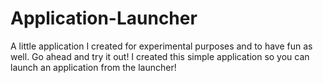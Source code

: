 # Application-Launcher
A little application I created for experimental purposes and to have fun as well. Go ahead and try it out! I created this simple application so you can launch an application from the launcher!
